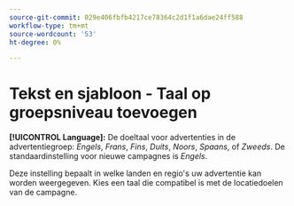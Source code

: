 ```yaml
---
source-git-commit: 029e406fbfb4217ce78364c2d1f1a6dae24ff588
workflow-type: tm+mt
source-wordcount: '53'
ht-degree: 0%

---
```

# Tekst en sjabloon - Taal op groepsniveau toevoegen

**[!UICONTROL Language]:** De doeltaal voor advertenties in de advertentiegroep: *Engels*, *Frans*, *Fins*, *Duits*, *Noors*, *Spaans*, of *Zweeds*. De standaardinstelling voor nieuwe campagnes is *Engels*.

Deze instelling bepaalt in welke landen en regio&#39;s uw advertentie kan worden weergegeven. Kies een taal die compatibel is met de locatiedoelen van de campagne.
